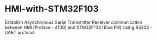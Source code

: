 # HMI-with-STM32F103
Establish Asynchronous Serial Transmitter Receiver communication between HMI [Proface - 4100] and STM32F103 [Blue Pill]  Using RS232 - UART protocol. 
